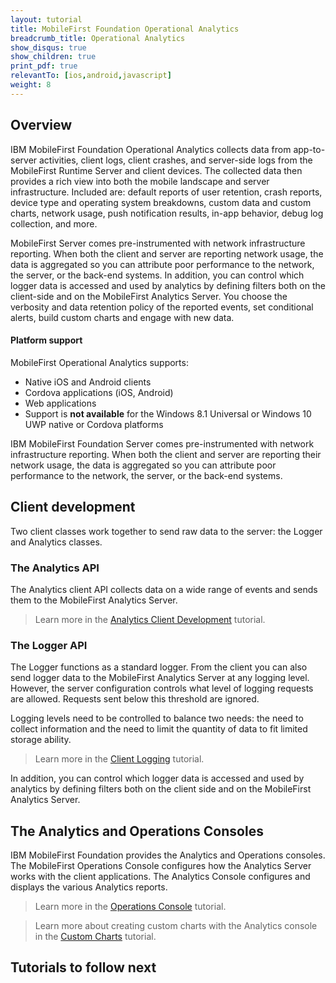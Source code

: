 ```yaml
---
layout: tutorial
title: MobileFirst Foundation Operational Analytics
breadcrumb_title: Operational Analytics
show_disqus: true
show_children: true
print_pdf: true
relevantTo: [ios,android,javascript]
weight: 8
---
```

## Overview
IBM MobileFirst Foundation Operational Analytics collects data from app-to-server activities, client logs, client crashes, and server-side logs from the MobileFirst Runtime Server and client devices. The collected data then provides a rich view into both the mobile landscape and server infrastructure. Included are: default reports of user retention, crash reports, device type and operating system breakdowns, custom data and custom charts, network usage, push notification results, in-app behavior, debug log collection, and more.

MobileFirst Server comes pre-instrumented with network infrastructure reporting. When both the client and server are reporting network usage, the data is aggregated so you can attribute poor performance to the network, the server, or the back-end systems. In addition, you can control which logger data is accessed and used by analytics by defining filters both on the client-side and on the MobileFirst Analytics Server. You choose the verbosity and data retention policy of the reported events, set conditional alerts, build custom charts and engage with new data.

#### Platform support
MobileFirst Operational Analytics supports:

* Native iOS and Android clients
* Cordova applications (iOS, Android)
* Web applications
* Support is **not available** for the Windows 8.1 Universal or Windows 10 UWP native or Cordova platforms

IBM MobileFirst Foundation Server comes pre-instrumented with network infrastructure reporting. When both the client and server are reporting their network usage, the data is aggregated so you can attribute poor performance to the network, the server, or the back-end systems.

## Client development
Two client classes work together to send raw data to the server: the Logger and Analytics classes.

### The Analytics API
The Analytics client API collects data on a wide range of events and sends them to the MobileFirst Analytics Server.
> Learn more in the [Analytics Client Development](analytics-api) tutorial.

### The Logger API
The Logger functions as a standard logger. From the client you can also send logger data to the MobileFirst Analytics Server at any logging level. However, the server configuration controls what level of logging requests are allowed. Requests sent below this threshold are ignored.

Logging levels need to be controlled to balance two needs: the need to collect information and the need to limit the quantity of data to fit limited storage ability.

> Learn more in the [Client Logging](../using-the-mfpf-sdk/client-side-log-collection/) tutorial.

In addition, you can control which logger data is accessed and used by analytics by defining filters both on the client side and on the MobileFirst Analytics Server.


## The Analytics and Operations Consoles
IBM MobileFirst Foundation provides the Analytics and Operations consoles. The MobileFirst Operations Console configures how the Analytics Server works with the client applications. The Analytics Console configures and displays the various Analytics reports.

> Learn more in the [Operations Console](console) tutorial.

> Learn more about creating custom charts with the Analytics console in the [Custom Charts](console/custom-charts) tutorial.

## Tutorials to follow next
